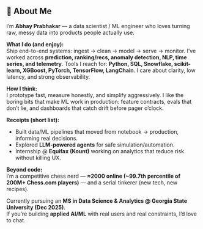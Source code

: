 ## 👋 About Me

I’m **Abhay Prabhakar** — a data scientist / ML engineer who loves turning raw, messy data into products people actually use.

**What I do (and enjoy):**  
Ship end-to-end systems: ingest → clean → model → serve → monitor. I’ve worked across **prediction, ranking/recs, anomaly detection, NLP, time series, and telemetry**. Tools I reach for: **Python, SQL, Snowflake, scikit-learn, XGBoost, PyTorch, TensorFlow, LangChain**. I care about clarity, low latency, and strong observability.

**How I think:**  
I prototype fast, measure honestly, and simplify aggressively. I like the boring bits that make ML work in production: feature contracts, evals that don’t lie, and dashboards that catch drift before pager o’clock.

**Receipts (short list):**  
- Built data/ML pipelines that moved from notebook → production, informing real decisions.  
- Explored **LLM-powered agents** for safe simulation/automation.  
- Internship @ **Equifax (Kount)** working on analytics that reduce risk without killing UX.

**Beyond code:**  
I’m a competitive chess nerd — **≈2000 online (~99.7th percentile of 200M+ Chess.com players)** — and a serial tinkerer (new tech, new recipes).

Currently pursuing an **MS in Data Science & Analytics @ Georgia State University (Dec 2025)**.  
If you’re building **applied AI/ML** with real users and real constraints, I’d love to chat.
